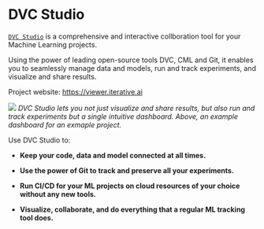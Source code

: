 # DVC Studio

[`DVC Studio`](https://viewer.iterative.ai/) is a comprehensive and interactive
collboration tool for your Machine Learning projects.

Using the power of leading open-source tools DVC, CML and Git, it enables you to seamlessly manage data and models, run and track experiments, and visualize and share results.

Project website: https://viewer.iterative.ai

![](/img/studio/main.png) _DVC Studio lets you not just visualize and share results, but also run and track experiments but a single intuitive dashboard. Above, an example dashboard for an exmaple project._

Use DVC Studio to:

- **Keep your code, data and model connected at all times.**

- **Use the power of Git to track and preserve all your experiments.**

- **Run CI/CD for your ML projects on cloud resources of your choice without any new tools.**

- **Visualize, collaborate, and do everything that a regular ML tracking tool does.**
